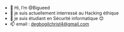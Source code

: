 - 👋 Hi, I’m @Bigueed 
- 👀 je suis actuellement interressé au Hacking éthique 
- 🌱 je suis étudiant en Sécurité informatique 😊
- 📫 email : degbogilchrist4@gmail.com
